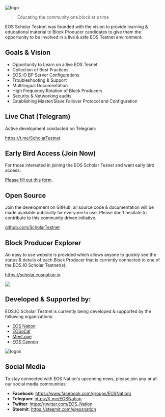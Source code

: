 ![logo](https://steemitimages.com/DQmY3LuDiJEseTaHz31XQqW2gsX2r1PMaveCLv5ydaFCz6M/image.png)

> Educating the community one block at a time

EOS Scholar Testnet was founded with the vision to provide learning & educational material to Block Producer candidates to give them the opportunity to be involved in a live & safe EOS Testnet environment.

## Goals & Vision

- Opportunity to Learn on a live EOS Tesnet
- Collection of Best Practices
- EOS.IO BP Server Configurations
- Troubleshooting & Support
- Multilingual Documentation
- High Frequency Rotation of Block Producers
- Security & Networking audits
- Establishing Master/Slave Failover Protocol and Configuration

## Live Chat (Telegram)

Active development conducted on Telegram:

https://t.me/ScholarTestnet

## Early Bird Access (Join Now)

For those interested in joining the EOS Scholar Tesnet and want early bird access:

[Please fill out this form](https://docs.google.com/forms/d/1wUrzzyyzqQAPIGaikxrJEKq9iDnICO9bw4mkaXalu0Y).

## Open Source

Join the development on GitHub, all source code & documentation will be made available publically for everyone to use. Please don't hesitate to contribute to this community driven initiative.

[github.com/ScholarTestnet](https://github.com/ScholarTestnet)

## Block Producer Explorer

An easy to use website is provided which allows anyone to quickly see the status & details of each Block Producer that is currently connected to one of the EOS.IO Scholar Testnet(s).

https://scholar.eosnation.io

![](https://steemitimages.com/DQmeX1QWVnBRySX1XHerEKyBA6x4ZxLiH111y46c4YLQRYv/image.png)

## Developed & Supported by:

EOS.IO Scholar Testnet is currently being developed & supported by the following organizations:

- [EOS Nation](https://eosnation.io)
- [EOSoCal](https://eosocal.io)
- [Meet.one](https://meet.one)
- [EOS Cannon](https://eoscannon.io)

![logos](https://steemitimages.com/DQmfGufTvzDHrd22snMdQLy2eBBNoZ1xbnkRnrp9EihVHDU/image.png)

## Social Media

To stay connected with EOS Nation's upcoming news, please join any or all our social media communities:

- **Facebook**: https://www.facebook.com/groups/EOSNation/
- **Telegram**: https://t.me/EOSNation
- **Twitter**: https://twitter.com/EOS_Nation
- **Steemit**: https://steemit.com/@eosnation

